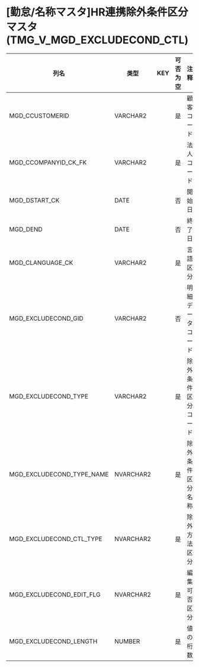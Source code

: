 # [勤怠/名称マスタ]HR連携除外条件区分マスタ(TMG_V_MGD_EXCLUDECOND_CTL)
| 列名   | 类型   | KEY  | 可否为空 | 注释   |
| ---- | ---- | ---- | ---- | ---- |
|MGD_CCUSTOMERID|VARCHAR2||是|顧客コード|
|MGD_CCOMPANYID_CK_FK|VARCHAR2||是|法人コード|
|MGD_DSTART_CK|DATE||否|開始日|
|MGD_DEND|DATE||否|終了日|
|MGD_CLANGUAGE_CK|VARCHAR2||是|言語区分|
|MGD_EXCLUDECOND_GID|VARCHAR2||否|明細データコード|
|MGD_EXCLUDECOND_TYPE|VARCHAR2||是|除外条件区分コード|
|MGD_EXCLUDECOND_TYPE_NAME|NVARCHAR2||是|除外条件区分名称|
|MGD_EXCLUDECOND_CTL_TYPE|NVARCHAR2||是|除外方法区分|
|MGD_EXCLUDECOND_EDIT_FLG|NVARCHAR2||是|編集可否区分|
|MGD_EXCLUDECOND_LENGTH|NUMBER||是|値の桁数|
